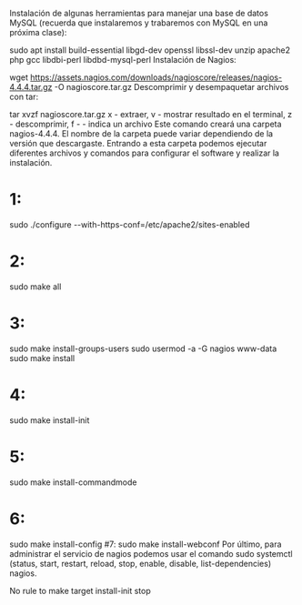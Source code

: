 Instalación de algunas herramientas para manejar una base de datos MySQL (recuerda que instalaremos y trabaremos con MySQL en una próxima clase):

sudo apt install build-essential libgd-dev openssl libssl-dev unzip apache2 php gcc libdbi-perl libdbd-mysql-perl
Instalación de Nagios:

wget https://assets.nagios.com/downloads/nagioscore/releases/nagios-4.4.4.tar.gz -O nagioscore.tar.gz
Descomprimir y desempaquetar archivos con tar:

tar xvzf nagioscore.tar.gz
x - extraer, v - mostrar resultado en el terminal, z - descomprimir, f - - indica un archivo
Este comando creará una carpeta nagios-4.4.4. El nombre de la carpeta puede variar dependiendo de la versión que descargaste. Entrando a esta carpeta podemos ejecutar diferentes archivos y comandos para configurar el software y realizar la instalación.

# 1:
sudo ./configure --with-https-conf=/etc/apache2/sites-enabled
# 2:
sudo make all
# 3:
sudo make install-groups-users
sudo usermod -a -G nagios www-data
sudo make install
# 4:
sudo make install-init
# 5:
sudo make install-commandmode
# 6:
sudo make install-config
#7:
sudo make install-webconf
Por último, para administrar el servicio de nagios podemos usar el comando sudo systemctl (status, start, restart, reload, stop, enable, disable, list-dependencies) nagios.

No rule to make target install-init stop